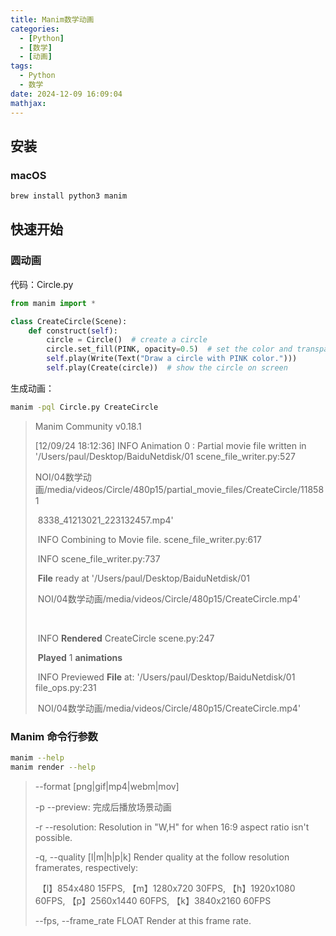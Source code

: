 ```yaml
---
title: Manim数学动画
categories:
  - [Python]
  - [数学]
  - [动画]
tags:
  - Python
  - 数学
date: 2024-12-09 16:09:04
mathjax:
---
```


## 安装

### macOS

```bash
brew install python3 manim
```

## 快速开始

### 圆动画

代码：Circle.py

```python
from manim import *

class CreateCircle(Scene):
    def construct(self):
        circle = Circle()  # create a circle
        circle.set_fill(PINK, opacity=0.5)  # set the color and transparency
        self.play(Write(Text("Draw a circle with PINK color.")))
        self.play(Create(circle))  # show the circle on screen
```

生成动画：

```bash
manim -pql Circle.py CreateCircle
```

>Manim Community v0.18.1
>
>
>
>[12/09/24 18:12:36] INFO   Animation 0 : Partial movie file written in '/Users/paul/Desktop/BaiduNetdisk/01 scene_file_writer.py:527
>
>​               NOI/04数学动画/media/videos/Circle/480p15/partial_movie_files/CreateCircle/118581             
>
>​               8338_41213021_223132457.mp4'                                        
>
>​          INFO   Combining to Movie file.                             scene_file_writer.py:617
>
>​          INFO                                            scene_file_writer.py:737
>
>​               **File** ready at '/Users/paul/Desktop/BaiduNetdisk/01                             
>
>​               NOI/04数学动画/media/videos/Circle/480p15/CreateCircle.mp4'                        
>
>​                                                                    
>
>​          INFO   **Rendered** CreateCircle                                     scene.py:247
>
>​               **Played** 1 **animations**                                            
>
>​          INFO   Previewed **File** at: '/Users/paul/Desktop/BaiduNetdisk/01                  file_ops.py:231
>
>​               NOI/04数学动画/media/videos/Circle/480p15/CreateCircle.mp4' 

### Manim 命令行参数

```bash
manim --help
manim render --help
```

>--format [png|gif|mp4|webm|mov]
>
>-p --preview: 完成后播放场景动画
>
>-r --resolution: Resolution in "W,H" for when 16:9 aspect ratio isn't possible.
>
>-q, --quality [l|m|h|p|k]   Render quality at the follow resolution framerates, respectively: 
>
>​	【l】854x480 15FPS, 【m】1280x720 30FPS, 【h】1920x1080 60FPS, 【p】2560x1440 60FPS, 【k】3840x2160 60FPS
>
>--fps, --frame_rate FLOAT   Render at this frame rate.
